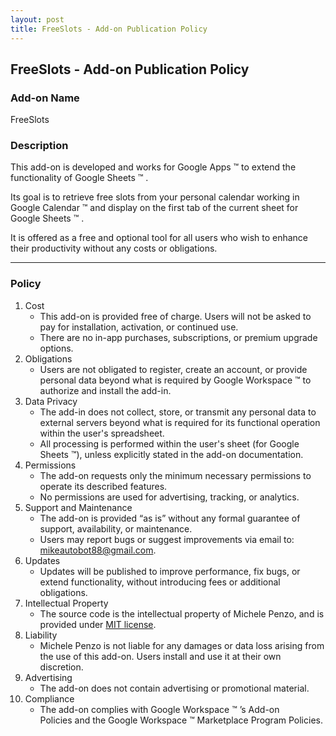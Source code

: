 ```yaml
---
layout: post
title: FreeSlots - Add-on Publication Policy
---
```


## FreeSlots - Add-on Publication Policy

### Add-on Name

FreeSlots

### Description

This add-on is developed and works for Google Apps &trade; to extend the functionality of Google Sheets &trade; . 

Its goal is to retrieve free slots from your personal calendar working in Google Calendar &trade; and display on the first tab of the current sheet for Google Sheets &trade; .

It is offered as a free and optional tool for all users who wish to enhance their productivity without any costs or obligations.

---

### Policy

1. Cost
    - This add-on is provided free of charge. Users will not be asked to pay for installation, activation, or continued use.
    - There are no in-app purchases, subscriptions, or premium upgrade options.
2. Obligations
    - Users are not obligated to register, create an account, or provide personal data beyond what is required by Google Workspace &trade; to authorize and install the add-in.
3. Data Privacy
    - The add-in does not collect, store, or transmit any personal data to external servers beyond what is required for its functional operation within the user's spreadsheet.
    - All processing is performed within the user's sheet (for Google Sheets &trade;), unless explicitly stated in the add-on documentation.
4. Permissions
    - The add-on requests only the minimum necessary permissions to operate its described features.
    - No permissions are used for advertising, tracking, or analytics.
5. Support and Maintenance
    - The add-on is provided “as is” without any formal guarantee of support, availability, or maintenance.
    - Users may report bugs or suggest improvements via email to: [mikeautobot88@gmail.com](mailto:mikeautobot88@gmail.com).
6. Updates
    - Updates will be published to improve performance, fix bugs, or extend functionality, without introducing fees or additional obligations.
7. Intellectual Property
    - The source code is the intellectual property of Michele Penzo, and is provided under [MIT license](/License).
8. Liability
    - Michele Penzo is not liable for any damages or data loss arising from the use of this add-on. Users install and use it at their own discretion.
9. Advertising
    - The add-on does not contain advertising or promotional material.
10. Compliance
    - The add-on complies with Google Workspace &trade; ’s Add-on Policies and the Google Workspace &trade; Marketplace Program Policies.

